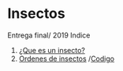 
# Insectos
Entrega final/ 2019
 Indice
1. [¿Que es un insecto?](https://vhernandezr.github.io/medios.interactivos/E-1/)
2. [Ordenes de insectos](https://vhernandezr.github.io/medios.interactivos/E-2/) /[Codigo](https://github.com/vhernandezr/medios.interactivos/blob/master/E-2/sketch.js)
